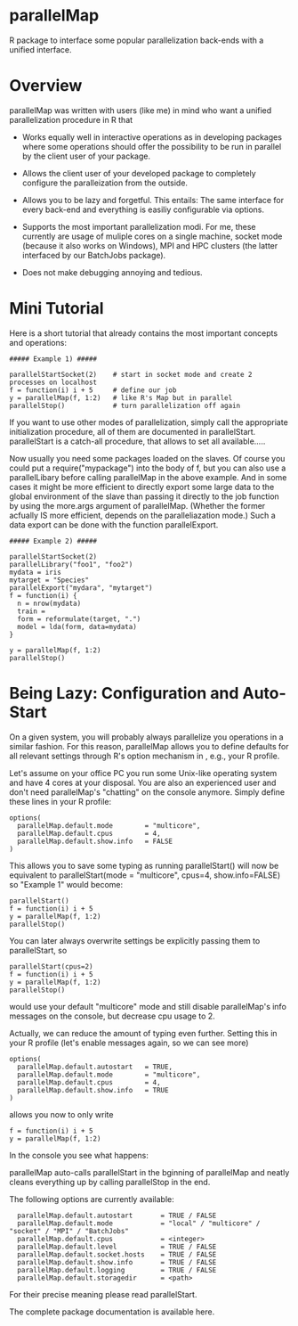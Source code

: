 parallelMap
===========

R package to interface some popular parallelization back-ends with a unified interface. 

Overview
========

parallelMap was written with users (like me) in mind who want a unified parallelization procedure in R that

* Works equally well in interactive operations as in developing packages where some operations should offer the possibility to be run in parallel by the client user of your package. 

* Allows the client user of your developed package to completely configure the paralleization from the outside. 

* Allows you to be lazy and forgetful. This entails: The same interface for every back-end and everything is easiliy configurable via options. 

* Supports the most important parallelization modi. For me, these currently are usage of muliple cores on a single machine, socket mode (because it also works on Windows), MPI and HPC clusters (the latter interfaced by our BatchJobs package).

* Does not make debugging annoying and tedious. 


Mini Tutorial
=============

Here is a short tutorial that already contains the most important concepts and operations: 

```
##### Example 1) #####

parallelStartSocket(2)    # start in socket mode and create 2 processes on localhost
f = function(i) i + 5     # define our job
y = parallelMap(f, 1:2)   # like R's Map but in parallel
parallelStop()            # turn parallelization off again
```

If you want to use other modes of parallelization, simply call the appropriate initialization procedure, all of them are documented in parallelStart. parallelStart is a catch-all procedure, that allows to set all available.....

Now usually you need some packages loaded on the slaves. Of course you could put a require("mypackage") into the body of f, but you can also use a parallelLibary before calling parallelMap in the above example. 
And in some cases it might be more efficient to directly export some large data to the global environment of the slave than passing it directly to the job function by using the more.args argument of parallelMap.
(Whether the former acfually IS more efficient, depends on the paralleliazation mode.)
Such a data export can be done with the function parallelExport. 

```
##### Example 2) #####

parallelStartSocket(2)    
parallelLibrary("foo1", "foo2") 
mydata = iris
mytarget = "Species"
parallelExport("mydara", "mytarget")
f = function(i) {
  n = nrow(mydata)
  train = 
  form = reformulate(target, ".")
  model = lda(form, data=mydata)
}

y = parallelMap(f, 1:2)   
parallelStop()            
```

Being Lazy: Configuration and Auto-Start
========================================

On a given system, you will probably always parallelize you operations in a similar fashion. For this reason, parallelMap allows you to define defaults for all relevant settings through R's option mechanism in , e.g., your R profile.  

Let's assume on your office PC you run some Unix-like operating system and have 4 cores at your disposal. You are also an experienced user and don't need parallelMap's "chatting" on the console anymore. Simply define these lines in your R profile:


```
options(
  parallelMap.default.mode        = "multicore",
  parallelMap.default.cpus        = 4,
  parallelMap.default.show.info   = FALSE
)
```

This allows you to save some typing as running parallelStart() will now be equivalent to parallelStart(mode = "multicore", cpus=4, show.info=FALSE) so "Example 1" would become:

```
parallelStart()  
f = function(i) i + 5 
y = parallelMap(f, 1:2)
parallelStop()         
```

You can later always overwrite settings be explicitly passing them to parallelStart, so 


```
parallelStart(cpus=2)  
f = function(i) i + 5 
y = parallelMap(f, 1:2)
parallelStop()         
```

would use your default "multicore" mode and still disable parallelMap's info messages on the console, but decrease cpu usage to 2. 

Actually, we can reduce the amount of typing even further. Setting this in your R profile (let's enable messages again, so we can see more)

```
options(
  parallelMap.default.autostart   = TRUE,
  parallelMap.default.mode        = "multicore",
  parallelMap.default.cpus        = 4,
  parallelMap.default.show.info   = TRUE
)
```

allows you now to only write 


```
f = function(i) i + 5 
y = parallelMap(f, 1:2)
```

In the console you see what happens:

parallelMap auto-calls parallelStart in the bginning of parallelMap and neatly cleans everything up by calling parallelStop in the end. 

The following options are currently available:

```
  parallelMap.default.autostart       = TRUE / FALSE
  parallelMap.default.mode            = "local" / "multicore" / "socket" / "MPI" / "BatchJobs"
  parallelMap.default.cpus            = <integer>
  parallelMap.default.level           = TRUE / FALSE
  parallelMap.default.socket.hosts    = TRUE / FALSE
  parallelMap.default.show.info       = TRUE / FALSE
  parallelMap.default.logging         = TRUE / FALSE
  parallelMap.default.storagedir      = <path>
```

For their precise meaning please read parallelStart.

The complete package documentation is available here. 





